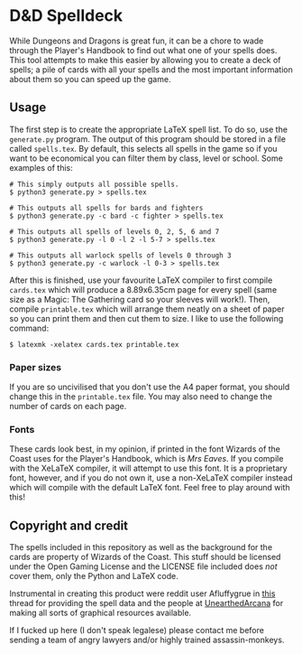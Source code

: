 # D&D Spelldeck

While Dungeons and Dragons is great fun, it can be a chore to wade through the
Player's Handbook to find out what one of your spells does. This tool attempts
to make this easier by allowing you to create a deck of spells; a pile of cards
with all your spells and the most important information about them so you can
speed up the game.

## Usage

The first step is to create the appropriate LaTeX spell list. To do so, use the
`generate.py` program. The output of this program should be stored in a file
called `spells.tex`. By default, this selects all spells in the game so if you
want to be economical you can filter them by class, level or school. Some
examples of this:

    # This simply outputs all possible spells.
    $ python3 generate.py > spells.tex

    # This outputs all spells for bards and fighters
    $ python3 generate.py -c bard -c fighter > spells.tex

    # This outputs all spells of levels 0, 2, 5, 6 and 7
    $ python3 generate.py -l 0 -l 2 -l 5-7 > spells.tex

    # This outputs all warlock spells of levels 0 through 3
    $ python3 generate.py -c warlock -l 0-3 > spells.tex

After this is finished, use your favourite LaTeX compiler to first compile
`cards.tex` which will produce a 8.89x6.35cm page for every spell (same size as
a Magic: The Gathering card so your sleeves will work!). Then, compile
`printable.tex` which will arrange them neatly on a sheet of paper so you can
print them and then cut them to size. I like to use the following command:

    $ latexmk -xelatex cards.tex printable.tex

### Paper sizes

If you are so uncivilised that you don't use the A4 paper format, you should
change this in the `printable.tex` file. You may also need to change the number
of cards on each page.

### Fonts

These cards look best, in my opinion, if printed in the font Wizards of the
Coast uses for the Player's Handbook, which is *Mrs Eaves*. If you compile with
the XeLaTeX compiler, it will attempt to use this font. It is a proprietary
font, however, and if you do not own it, use a non-XeLaTeX compiler instead
which will compile with the default LaTeX font. Feel free to play around with
this!

## Copyright and credit

The spells included in this repository as well as the background for the cards
are property of Wizards of the Coast. This stuff should be licensed under the
Open Gaming License and the LICENSE file included does *not* cover them, only
the Python and LaTeX code.

Instrumental in creating this product were reddit user Afluffygrue in
[this](https://www.reddit.com/r/DnD/comments/2yirik/after_hours_of_cleaning_here_are_the_complete/)
thread for providing the spell data and the people at [UnearthedArcana](https://www.reddit.com/r/UnearthedArcana/) for making all
sorts of graphical resources available.

If I fucked up here (I don't speak legalese) please contact me before sending a
team of angry lawyers and/or highly trained assassin-monkeys.
